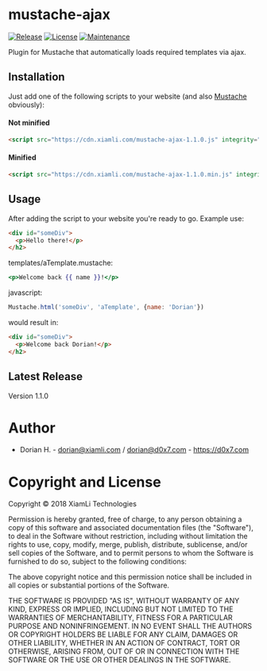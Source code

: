 # mustache-ajax

[![Release](https://img.shields.io/badge/release-1.1.0-brightgreen.svg)]()
[![License](https://img.shields.io/github/license/XiamLiTechnologies/mustache-ajax.svg)]()
[![Maintenance](https://img.shields.io/maintenance/yes/2018.svg)]()

Plugin for Mustache that automatically loads required templates via ajax.

## Installation

Just add one of the following scripts to your website (and also [Mustache](https://github.com/janl/mustache.js) obviously):

#### Not minified
```html
<script src="https://cdn.xiamli.com/mustache-ajax-1.1.0.js" integrity="sha384-zJbfM01a/E65lSRze+E52Kz3xZS3aJxZL16VcM2t+e+UHNlN4IqL5Zc+TqubqpE/" crossorigin="anonymous"></script>
```

#### Minified
```html
<script src="https://cdn.xiamli.com/mustache-ajax-1.1.0.min.js" integrity="sha384-mFMlxhMZno3UApG/mV5UzloZ4AruUjJpL7UWWrr+wbSYd1pGbRjsFhPFjmfkxkno" crossorigin="anonymous"></script>
```

## Usage
After adding the script to your website you're ready to go.
Example use:

```html
<div id="someDiv">
  <p>Hello there!</p>
</h2>
```

templates/aTemplate.mustache:
```mustache
<p>Welcome back {{ name }}!</p>
```

javascript:
```javascript
Mustache.html('someDiv', 'aTemplate', {name: 'Dorian'})
```

would result in:

```html
<div id="someDiv">
  <p>Welcome back Dorian!</p>
</h2>
```

## Latest Release

Version 1.1.0

# Author
  - Dorian H. - <dorian@xiamli.com> / <dorian@d0x7.com> - https://d0x7.com
	
# Copyright and License

Copyright © 2018 XiamLi Technologies

Permission is hereby granted, free of charge, to any person obtaining a copy
of this software and associated documentation files (the "Software"), to deal
in the Software without restriction, including without limitation the rights
to use, copy, modify, merge, publish, distribute, sublicense, and/or sell
copies of the Software, and to permit persons to whom the Software is
furnished to do so, subject to the following conditions:

The above copyright notice and this permission notice shall be included in all
copies or substantial portions of the Software.

THE SOFTWARE IS PROVIDED "AS IS", WITHOUT WARRANTY OF ANY KIND, EXPRESS OR
IMPLIED, INCLUDING BUT NOT LIMITED TO THE WARRANTIES OF MERCHANTABILITY,
FITNESS FOR A PARTICULAR PURPOSE AND NONINFRINGEMENT. IN NO EVENT SHALL THE
AUTHORS OR COPYRIGHT HOLDERS BE LIABLE FOR ANY CLAIM, DAMAGES OR OTHER
LIABILITY, WHETHER IN AN ACTION OF CONTRACT, TORT OR OTHERWISE, ARISING FROM,
OUT OF OR IN CONNECTION WITH THE SOFTWARE OR THE USE OR OTHER DEALINGS IN THE
SOFTWARE.

